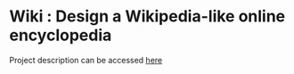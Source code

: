 # Wiki : Design a Wikipedia-like online encyclopedia

Project description can be accessed [here](https://cs50.harvard.edu/web/2020/projects/1/wiki/)
